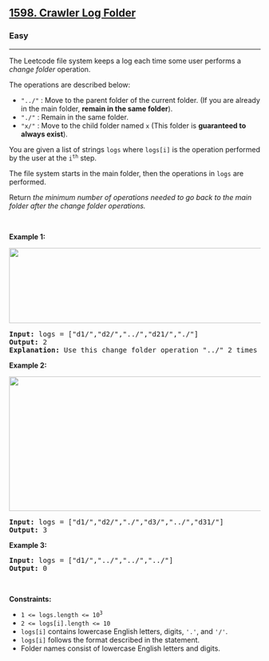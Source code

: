 <h2><a href="https://leetcode.com/problems/crawler-log-folder/">1598. Crawler Log Folder</a></h2><h3>Easy</h3><hr><div style="user-select: auto;"><p style="user-select: auto;">The Leetcode file system keeps a log each time some user performs a <em style="user-select: auto;">change folder</em> operation.</p>

<p style="user-select: auto;">The operations are described below:</p>

<ul style="user-select: auto;">
	<li style="user-select: auto;"><code style="user-select: auto;">"../"</code> : Move to the parent folder of the current folder. (If you are already in the main folder, <strong style="user-select: auto;">remain in the same folder</strong>).</li>
	<li style="user-select: auto;"><code style="user-select: auto;">"./"</code> : Remain in the same folder.</li>
	<li style="user-select: auto;"><code style="user-select: auto;">"x/"</code> : Move to the child folder named <code style="user-select: auto;">x</code> (This folder is <strong style="user-select: auto;">guaranteed to always exist</strong>).</li>
</ul>

<p style="user-select: auto;">You are given a list of strings <code style="user-select: auto;">logs</code> where <code style="user-select: auto;">logs[i]</code> is the operation performed by the user at the <code style="user-select: auto;">i<sup style="user-select: auto;">th</sup></code> step.</p>

<p style="user-select: auto;">The file system starts in the main folder, then the operations in <code style="user-select: auto;">logs</code> are performed.</p>

<p style="user-select: auto;">Return <em style="user-select: auto;">the minimum number of operations needed to go back to the main folder after the change folder operations.</em></p>

<p style="user-select: auto;">&nbsp;</p>
<p style="user-select: auto;"><strong style="user-select: auto;">Example 1:</strong></p>

<p style="user-select: auto;"><img alt="" src="https://assets.leetcode.com/uploads/2020/09/09/sample_11_1957.png" style="width: 775px; height: 151px; user-select: auto;"></p>

<pre style="user-select: auto;"><strong style="user-select: auto;">Input:</strong> logs = ["d1/","d2/","../","d21/","./"]
<strong style="user-select: auto;">Output:</strong> 2
<strong style="user-select: auto;">Explanation: </strong>Use this change folder operation "../" 2 times and go back to the main folder.
</pre>

<p style="user-select: auto;"><strong style="user-select: auto;">Example 2:</strong></p>

<p style="user-select: auto;"><img alt="" src="https://assets.leetcode.com/uploads/2020/09/09/sample_22_1957.png" style="width: 600px; height: 270px; user-select: auto;" title=""></p>

<pre style="user-select: auto;"><strong style="user-select: auto;">Input:</strong> logs = ["d1/","d2/","./","d3/","../","d31/"]
<strong style="user-select: auto;">Output:</strong> 3
</pre>

<p style="user-select: auto;"><strong style="user-select: auto;">Example 3:</strong></p>

<pre style="user-select: auto;"><strong style="user-select: auto;">Input:</strong> logs = ["d1/","../","../","../"]
<strong style="user-select: auto;">Output:</strong> 0
</pre>

<p style="user-select: auto;">&nbsp;</p>
<p style="user-select: auto;"><strong style="user-select: auto;">Constraints:</strong></p>

<ul style="user-select: auto;">
	<li style="user-select: auto;"><code style="user-select: auto;">1 &lt;= logs.length &lt;= 10<sup style="user-select: auto;">3</sup></code></li>
	<li style="user-select: auto;"><code style="user-select: auto;">2 &lt;= logs[i].length &lt;= 10</code></li>
	<li style="user-select: auto;"><code style="user-select: auto;">logs[i]</code> contains lowercase English letters, digits, <code style="user-select: auto;">'.'</code>, and <code style="user-select: auto;">'/'</code>.</li>
	<li style="user-select: auto;"><code style="user-select: auto;">logs[i]</code> follows the format described in the statement.</li>
	<li style="user-select: auto;">Folder names consist of lowercase English letters and digits.</li>
</ul>
</div>